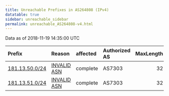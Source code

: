 ```yaml
---
title: Unreachable Prefixes in AS264808 (IPv4)
datatable: true
sidebar: unreachable_sidebar
permalink: unreachable_AS264808-v4.html
---
```


Data as of 2018-11-19 14:35:00 UTC


<div class="datatable-begin"></div>

| Prefix                                                 | Reason                                                                                                 | affected   | Authorized AS   |   MaxLength | Anchor                                         |   unreachable /24s |
|:-------------------------------------------------------|:-------------------------------------------------------------------------------------------------------|:-----------|:----------------|------------:|:-----------------------------------------------|-------------------:|
| [181.13.50.0/24](https://stat.ripe.net/181.13.50.0/24) | [INVALID ASN](https://rpki-validator.ripe.net/announcement-preview?asn=AS264808&prefix=181.13.50.0/24) | complete   | AS7303          |          32 | [LACNIC](unreachable_LACNIC_RPKI_Root-v4.html) |                  1 |
| [181.13.51.0/24](https://stat.ripe.net/181.13.51.0/24) | [INVALID ASN](https://rpki-validator.ripe.net/announcement-preview?asn=AS264808&prefix=181.13.51.0/24) | complete   | AS7303          |          32 | [LACNIC](unreachable_LACNIC_RPKI_Root-v4.html) |                  1 |

<div class="datatable-end"></div>